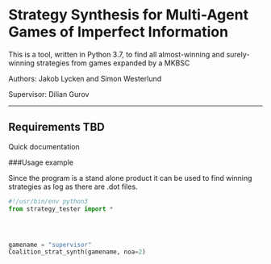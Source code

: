 # Strategy Synthesis for Multi-Agent Games of Imperfect Information
This is a tool, written in Python 3.7, to find all almost-winning and surely-winning strategies from games expanded by a MKBSC

Authors: Jakob Lycken and Simon Westerlund

Supervisor: Dilian Gurov


---
Requirements
TBD
---
Quick documentation

###Usage example

Since the program is a stand alone product it can be used to find winning strategies as log as there are .dot files. 

```python
#!/usr/bin/env python3
from strategy_tester import *




gamename = "supervisor"
Coalition_strat_synth(gamename, noa=2)

```

